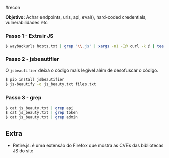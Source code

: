 #recon 

**Objetivo:** Achar endpoints, urls, api, eval(), hard-coded credentials, vulnerabilidades etc

### Passo 1 - Extrair JS

```sh
$ waybackurls hosts.txt | grep "\\.js" | xargs -n1 -I@ curl -k @ | tee -a files.txt
```

### Passo 2 - jsbeautifier

O `jsbeautifier` deixa o código mais legível além de desofuscar o código.

```sh
$ pip install jsbeautifier
$ js-beautify -o js_beauty.txt files.txt
```

### Passo 3 - grep

```sh
$ cat js_beauty.txt | grep api
$ cat js_beauty.txt | grep token
$ cat js_beauty.txt | grep admin
```
## Extra

- Retire.js: é uma extensão do Firefox que mostra as CVEs das bibliotecas JS do site